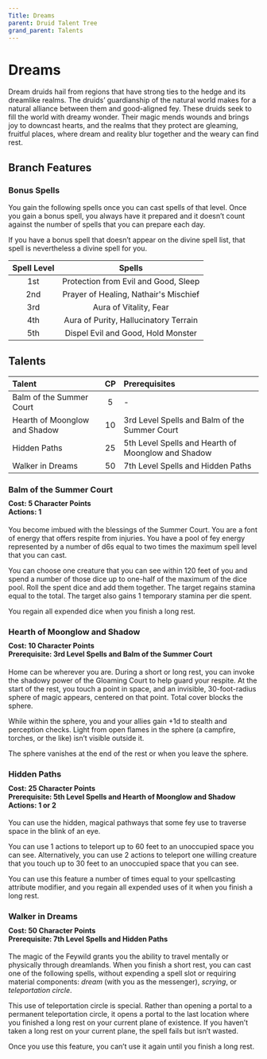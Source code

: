 ```yaml
---
Title: Dreams
parent: Druid Talent Tree
grand_parent: Talents
---
```


# Dreams
Dream druids hail from regions that have strong ties to the hedge and its dreamlike realms. The druids’ guardianship of the natural world makes for a natural alliance between them and good-aligned fey. These druids seek to fill the world with dreamy wonder. Their magic mends wounds and brings joy to downcast hearts, and the realms that they protect are gleaming, fruitful places, where dream and reality blur together and the weary can find rest.

## Branch Features

### Bonus Spells
You gain the following spells once you can cast spells of that level. Once you gain a bonus spell, you always have it prepared and it doesn’t count against the number of spells that you can prepare each day.

If you have a bonus spell that doesn’t appear on the divine spell list, that spell is nevertheless a divine spell for you.

| Spell Level | Spells |
|:-----------:|:------:|
| 1st | Protection from Evil and Good, Sleep |   
| 2nd | Prayer of Healing, Nathair's Mischief |  
| 3rd | Aura of Vitality, Fear |  
| 4th | Aura of Purity, Hallucinatory Terrain |  
| 5th | Dispel Evil and Good, Hold Monster |  

## Talents

| Talent | CP | Prerequisites |
|:-------|:--:|:--------------|
| Balm of the Summer Court      | 5  | - |   
| Hearth of Moonglow and Shadow | 10 | 3rd Level Spells and Balm of the Summer Court |   
| Hidden Paths                  | 25 | 5th Level Spells and Hearth of Moonglow and Shadow |   
| Walker in Dreams              | 50 | 7th Level Spells and Hidden Paths |   

### Balm of the Summer Court

<div style="margin-top:-10px;"></div>

#### **Cost:** 5 Character Points<br>**Actions:** 1
You become imbued with the blessings of the Summer Court. You are a font of energy that offers respite from injuries. You have a pool of fey energy represented by a number of d6s equal to two times the maximum spell level that you can cast.

You can choose one creature that you can see within 120 feet of you and spend a number of those dice up to one-half of the maximum of the dice pool. Roll the spent dice and add them together. The target regains stamina equal to the total. The target also gains 1 temporary stamina per die spent.

You regain all expended dice when you finish a long rest.

### Hearth of Moonglow and Shadow

<div style="margin-top:-10px;"></div>

#### **Cost:** 10 Character Points<br>**Prerequisite:** 3rd Level Spells and Balm of the Summer Court
Home can be wherever you are. During a short or long rest, you can invoke the shadowy power of the Gloaming Court to help guard your respite. At the start of the rest, you touch a point in space, and an invisible, 30-foot-radius sphere of magic appears, centered on that point. Total cover blocks the sphere.

While within the sphere, you and your allies gain +1d to stealth and perception checks. Light from open flames in the sphere (a campfire, torches, or the like) isn’t visible outside it.

The sphere vanishes at the end of the rest or when you leave the sphere.

### Hidden Paths

<div style="margin-top:-10px;"></div>

#### **Cost:** 25 Character Points<br>**Prerequisite:** 5th Level Spells and Hearth of Moonglow and Shadow<br>**Actions:** 1 or 2
You can use the hidden, magical pathways that some fey use to traverse space in the blink of an eye. 

You can use 1 actions to teleport up to 60 feet to an unoccupied space you can see. Alternatively, you can use 2 actions to teleport one willing creature that you touch up to 30 feet to an unoccupied space that you can see.

You can use this feature a number of times equal to your spellcasting attribute modifier, and you regain all expended uses of it when you finish a long rest.

### Walker in Dreams

<div style="margin-top:-10px;"></div>

#### **Cost:** 50 Character Points<br>**Prerequisite:** 7th Level Spells and Hidden Paths
The magic of the Feywild grants you the ability to travel mentally or physically through dreamlands. When you finish a short rest, you can cast one of the following spells, without expending a spell slot or requiring material components: *dream* (with you as the messenger), *scrying*, or *teleportation circle*.

This use of teleportation circle is special. Rather than opening a portal to a permanent teleportation circle, it opens a portal to the last location where you finished a long rest on your current plane of existence. If you haven’t taken a long rest on your current plane, the spell fails but isn’t wasted.

Once you use this feature, you can’t use it again until you finish a long rest.
